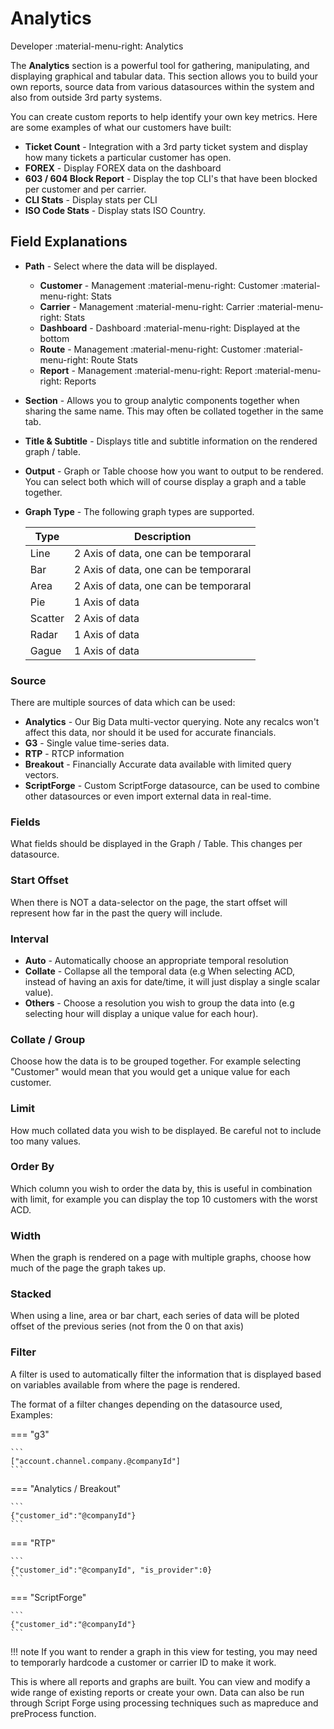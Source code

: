 # Analytics
Developer :material-menu-right: Analytics

The **Analytics** section is a powerful tool for gathering, manipulating, and displaying graphical and tabular data. This section allows
you to build your own reports, source data from various datasources within the system and also from outside 3rd party systems.

You can create custom reports to help identify your own key metrics. Here are some examples of what our customers have built:

* **Ticket Count** - Integration with a 3rd party ticket system and display how many tickets a particular customer has open.
* **FOREX** - Display FOREX data on the dashboard
* **603 / 604 Block Report** - Display the top CLI's that have been blocked per customer and per carrier.
* **CLI Stats** - Display stats per CLI
* **ISO Code Stats** - Display stats ISO Country.

## Field Explanations

* **Path** - Select where the data will be displayed.
    * **Customer** - Management :material-menu-right: Customer :material-menu-right: Stats
    * **Carrier** - Management :material-menu-right: Carrier :material-menu-right: Stats
    * **Dashboard** - Dashboard :material-menu-right: Displayed at the bottom
    * **Route** - Management :material-menu-right: Customer :material-menu-right: Route Stats
    * **Report** - Management :material-menu-right: Report :material-menu-right: Reports

* **Section** - Allows you to group analytic components together when sharing the same name. This may often be collated together in the same tab.
* **Title & Subtitle** - Displays title and subtitle information on the rendered graph / table.
* **Output** - Graph or Table choose how you want to output to be rendered. You can select both which will of course display a graph and a table together.
* **Graph Type** - The following graph types are supported.

   |Type|Description|
   |---|---|
   |Line|2 Axis of data, one can be temporaral|
   |Bar|2 Axis of data, one can be temporaral|
   |Area|2 Axis of data, one can be temporaral|
   |Pie|1 Axis of data|
   |Scatter|2 Axis of data|
   |Radar|1 Axis of data|
   |Gague|1 Axis of data|

### Source
There are multiple sources of data which can be used:

* **Analytics** - Our Big Data multi-vector querying. Note any recalcs won't affect this data, nor should it be used for accurate financials.
* **G3** - Single value time-series data.
* **RTP** - RTCP information
* **Breakout** - Financially Accurate data available with limited query vectors.
* **ScriptForge** - Custom ScriptForge datasource, can be used to combine other datasources or even import external data in real-time.

### Fields
What fields should be displayed in the Graph / Table. This changes per datasource.

### Start Offset
When there is NOT a data-selector on the page, the start offset will represent how far in the past the query will include.

### Interval

* **Auto** - Automatically choose an appropriate temporal resolution
* **Collate** - Collapse all the temporal data (e.g When selecting ACD, instead of having an axis for date/time, it will just display a single scalar value).
* **Others** - Choose a resolution you wish to group the data into (e.g selecting hour will display a unique value for each hour).

### Collate / Group
Choose how the data is to be grouped together. For example selecting "Customer" would mean that you would get a unique value for each customer.

### Limit
How much collated data you wish to be displayed. Be careful not to include too many values.

### Order By
Which column you wish to order the data by, this is useful in combination with limit, for example you can display the top 10 customers with the worst ACD.

### Width
When the graph is rendered on a page with multiple graphs, choose how much of the page the graph takes up.

### Stacked
When using a line, area or bar chart, each series of data will be ploted offset of the previous series (not from the 0 on that axis)

### Filter
A filter is used to automatically filter the information that is displayed based on variables available from where the page is rendered.

The format of a filter changes depending on the datasource used, Examples:

=== "g3"

    ```
    ["account.channel.company.@companyId"]
    ```
	
=== "Analytics / Breakout"

    ```
	{"customer_id":"@companyId"}
    ```
	
=== "RTP"

    ```
	{"customer_id":"@companyId", "is_provider":0}
    ```

=== "ScriptForge"

    ```
	{"customer_id":"@companyId"}
    ```

!!! note
	If you want to render a graph in this view for testing, you may need to temporarly hardcode a customer or carrier ID to make it work.



This is where all reports and graphs are built. You can view and modify a wide range of existing reports or create your own. Data can also be run through Script Forge using processing techniques such as mapreduce and preProcess function. 
